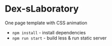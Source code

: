 # Dex-sLaboratory
One page template with CSS animation

- `npm install` - install dependencies
- `npm run start` - build less & run static server
